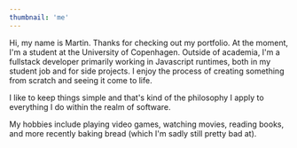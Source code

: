 ```yaml
---
thumbnail: 'me'
---
```


Hi, my name is Martin. Thanks for checking out my portfolio. At the moment, I'm a student at the University of Copenhagen. Outside of academia, I'm a fullstack developer primarily working in Javascript runtimes, both in my student job and for side projects. I enjoy the process of creating something from scratch and seeing it come to life.

I like to keep things simple and that's kind of the philosophy I apply to everything I do within the realm of software.

My hobbies include playing video games, watching movies, reading books, and more recently baking bread (which I'm sadly still pretty bad at).

